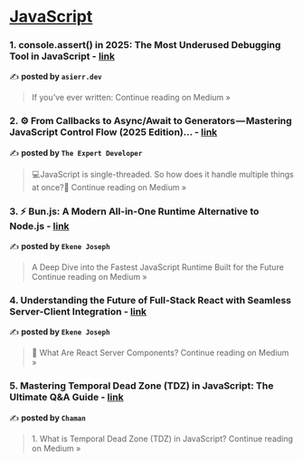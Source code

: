 
<h1><a href=https://medium.com/tag/javascript-development/recommended target="_blank" rel="noopener noreferrer">JavaScript</a></h1>
<h3>1. console.assert() in 2025: The Most Underused Debugging Tool in JavaScript  - <a href="https://medium.com/@asierr/console-assert-in-2025-the-most-underused-debugging-tool-in-javascript-e1bb2c729342?source=rss------javascript_development-5" target="_blank" rel="noopener noreferrer">link</a></h3>

✍️ **posted by `asierr.dev`**

<blockquote>If you’ve ever written:
Continue reading on Medium »</blockquote>

<h3>2. ⚙️ From Callbacks to Async/Await to Generators — Mastering JavaScript Control Flow (2025 Edition)… - <a href="https://the-expert-developer.medium.com/%EF%B8%8F-from-callbacks-to-async-await-to-generators-mastering-javascript-control-flow-2025-edition-a4a8edf27a91?source=rss------javascript_development-5" target="_blank" rel="noopener noreferrer">link</a></h3>

✍️ **posted by `The Expert Developer`**

<blockquote>💻JavaScript is single-threaded. So how does it handle multiple things at once?🔋
Continue reading on Medium »</blockquote>

<h3>3. ⚡ Bun.js: A Modern All-in-One Runtime Alternative to Node.js - <a href="https://medium.com/@Ekenejoseph/bun-js-a-modern-all-in-one-runtime-alternative-to-node-js-8408fa5a2994?source=rss------javascript_development-5" target="_blank" rel="noopener noreferrer">link</a></h3>

✍️ **posted by `Ekene Joseph`**

<blockquote>A Deep Dive into the Fastest JavaScript Runtime Built for the Future
Continue reading on Medium »</blockquote>

<h3>4. Understanding the Future of Full-Stack React with Seamless Server-Client Integration - <a href="https://medium.com/@Ekenejoseph/understanding-the-future-of-full-stack-react-with-seamless-server-client-integration-f04f36596a8a?source=rss------javascript_development-5" target="_blank" rel="noopener noreferrer">link</a></h3>

✍️ **posted by `Ekene Joseph`**

<blockquote>🧠 What Are React Server Components?
Continue reading on Medium »</blockquote>

<h3>5. Mastering Temporal Dead Zone (TDZ) in JavaScript: The Ultimate Q&A Guide - <a href="https://medium.com/@chaman.un17/mastering-temporal-dead-zone-tdz-in-javascript-the-ultimate-q-a-guide-33e2aef16aa0?source=rss------javascript_development-5" target="_blank" rel="noopener noreferrer">link</a></h3>

✍️ **posted by `Chaman `**

<blockquote>1. What is Temporal Dead Zone (TDZ) in JavaScript?
Continue reading on Medium »</blockquote>

